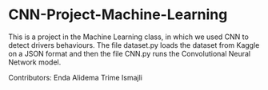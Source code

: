 # CNN-Project-Machine-Learning
This is a project in the Machine Learning class, in which we used CNN to detect drivers behaviours. The file dataset.py loads the dataset from Kaggle on a JSON format and then the file CNN.py runs the Convolutional Neural Network model.

Contributors:
Enda Alidema
Trime Ismajli
